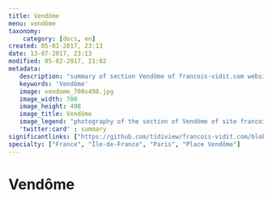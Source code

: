 ```yaml
---
title: Vendôme
menu: vendôme
taxonomy:
    category: [docs, en]
created: 05-01-2017, 23:13
date: 13-07-2017, 23:13
modified: 05-02-2017, 21:02
metadata:
   description: "summary of section Vendôme of francois-vidit.com website"
   keywords: 'Vendôme'
   image: vendome_700x498.jpg
   image_width: 700
   image_height: 498
   image_title: Vendôme
   image_legend: "photography of the section of Vendôme of site francois-vidit.com"
   'twitter:card' : summary
significantlinks: ["https://github.com/tidiview/francois-vidit.com/blob/develop/user/sites/docs/pages/01.home/01.paris/02.vendome/chapter.en.md"]
specialty: ["France", "Île-de-France", "Paris", "Place Vendôme"]
---
```

# Vendôme
